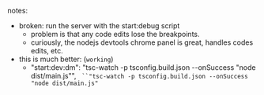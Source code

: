 notes:
- broken: run the server with the start:debug script
  - problem is that any code edits lose the breakpoints.
  - curiously, the nodejs devtools chrome panel is great, handles codes edits, etc.
- this is much better: (`working`)
    - "start:dev:dm": "tsc-watch -p tsconfig.build.json --onSuccess \"node dist/main.js\"",
    `  ``"tsc-watch -p tsconfig.build.json --onSuccess "node dist/main.js" `  
 
